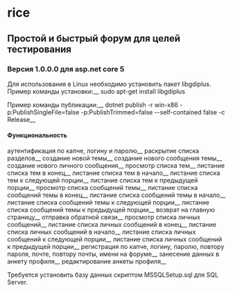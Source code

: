 # rice

## Простой и быстрый форум для целей тестирования

### Версия 1.0.0.0 для asp.net core 5

Для использования в Linux необходимо установить пакет libgdiplus. Пример команды установки:__
sudo apt-get install libgdiplus

Пример команды публикации:__
dotnet publish -r win-x86 -p:PublishSingleFile=false -p:PublishTrimmed=false --self-contained false -c Release__

#### Функциональность 
аутентификация по капче, логину и паролю__
раскрытие списка разделов__
создание новой темы__
создание нового сообщения темы__
создание нового личного сообщения__
просмотр списка тем__
листание списка тем в конец__
листание списка тем в начало__
листание списка тем к следующей порции__
листание списка тем к предыдущей порции__
просмотр списка сообщений темы__
листание списка сообщений темы в конец__
листание списка сообщений темы в начало__
листание списка сообщений темы к следующей порции__
листание списка сообщений темы к предыдущей порции__
возврат на главную страницу__
отправка обратной связи__
просмотр списка личных сообщений__
листание списка личных сообщений в конец__
листание списка личных сообщений в начало__
листание списка личных сообщений к следующей порции__
листание списка личных сообщений к предыдущей порции__
регистрация по капче, логину, паролю, повтору пароля, почте, повтору почты, имени на форуме__
занесение данных в анкету профиля__
редактирование анкеты профиля__

Требуется установить базу данных скриптом MSSQLSetup.sql для SQL Server.
